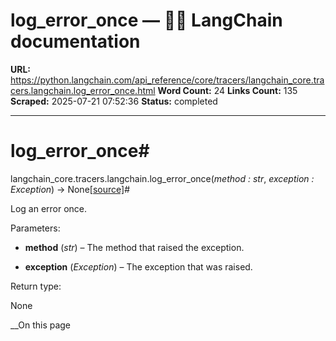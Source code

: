 # log_error_once — 🦜🔗 LangChain  documentation

**URL:** https://python.langchain.com/api_reference/core/tracers/langchain_core.tracers.langchain.log_error_once.html
**Word Count:** 24
**Links Count:** 135
**Scraped:** 2025-07-21 07:52:36
**Status:** completed

---

# log\_error\_once\#

langchain\_core.tracers.langchain.log\_error\_once\(_method : str_, _exception : Exception_\) → None[\[source\]](https://python.langchain.com/api_reference/_modules/langchain_core/tracers/langchain.html#log_error_once)\#     

Log an error once.

Parameters:     

  * **method** \(_str_\) – The method that raised the exception.

  * **exception** \(_Exception_\) – The exception that was raised.

Return type:     

None

__On this page